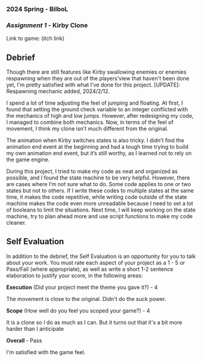 ### **2024 Spring** - BilboL
### *Assignment 1* - Kirby Clone
Link to game: (itch link)


## **Debrief**
Though there are still features like Kirby swallowing enemies or enemies respawning when they are out of the players’view that haven't been done yet, I'm pretty satisfied with what I’ve done for this project. [UPDATE]: Respawning mechanic added, 2024/2/12.

I spend a lot of time adjusting the feel of jumping and floating. At first, I found that setting the ground check variable to an integer conflicted with the mechanics of high and low jumps. However, after redesigning my code, I managed to combine both mechanics. Now, in terms of the feel of movement, I think my clone isn’t much different from the original.

The animation when Kirby switches states is also tricky. I didn’t find the animation end event at the beginning and had a tough time trying to build my own animation end event, but it’s still worthy, as I learned not to rely on the game engine.

During this project, I tried to make my code as neat and organized as possible, and I found the state machine to be very helpful. However, there are cases where I’m not sure what to do. Some code applies to one or two states but not to others. If I write these codes to multiple states at the same time, it makes the code repetitive, while writing code outside of the state machine makes the code even more unreadable because I need to set a lot of booleans to limit the situations. Next time, I will keep working on the state machine, try to plan ahead more and use script functions to make my code cleaner.

## **Self Evaluation**
In addition to the debrief, the Self Evaluation is an opportunity for you to talk about your work. You must rate each aspect of your project as a 1 - 5 or Pass/Fail (where appropriate), as well as write a short 1-2 sentence elaboration to justify your score, in the following areas:


**Execution** (Did your project meet the theme you gave it?) - 4

The movement is close to the original. Didn't do the suck power.


**Scope** (How well do you feel you scoped your game?) - 4

It is a clone so I do as much as I can. But it turns out that it's a bit more harder than I anticipate

**Overall** - Pass

I'm satisfied with the game feel.
